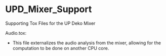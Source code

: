 # UPD_Mixer_Support
 Supporting Tox Files for the UP Deko Mixer

 Audio.tox:

 - This file externalizes the audio analysis from the mixer, allowing for the computation to be done on another CPU core.

 
